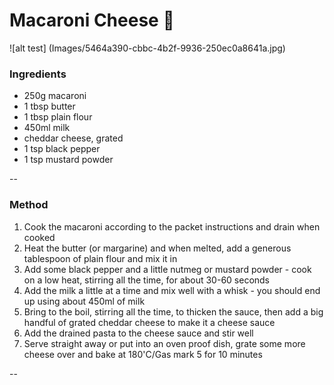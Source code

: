 # Macaroni Cheese :cheese:

![alt test] (Images/5464a390-cbbc-4b2f-9936-250ec0a8641a.jpg)

### Ingredients

- 250g macaroni
- 1 tbsp butter
- 1 tbsp plain flour
- 450ml milk
- cheddar cheese, grated
- 1 tsp black pepper
- 1 tsp mustard powder

--

### Method
1. Cook the macaroni according to the packet instructions and drain when cooked
2. Heat the butter (or margarine) and when melted, add a generous tablespoon of plain flour and mix it in
3. Add some black pepper and a little nutmeg or mustard powder - cook on a low heat, stirring all the time, for about 30-60 seconds
4. Add the milk a little at a time and mix well with a whisk - you should end up using about 450ml of milk
5. Bring to the boil, stirring all the time, to thicken the sauce, then add a big handful of grated cheddar cheese to make it a cheese sauce
6. Add the drained pasta to the cheese sauce and stir well
7. Serve straight away or put into an oven proof dish, grate some more cheese over and bake at 180'C/Gas mark 5 for 10 minutes

--
